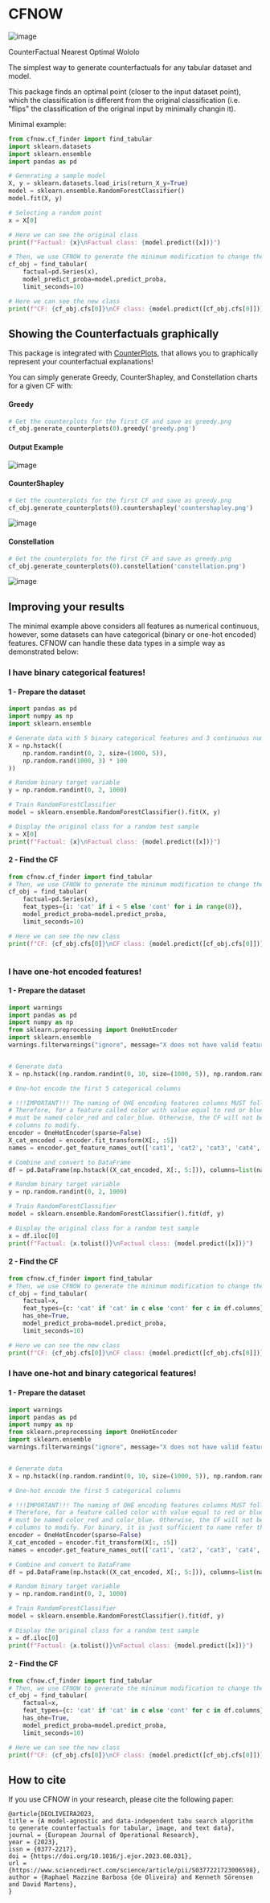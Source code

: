 # CFNOW

![image](/imgs/wololo_gif.gif)

CounterFactual Nearest Optimal Wololo

The simplest way to generate counterfactuals for any tabular dataset and model.

This package finds an optimal point (closer to the  input dataset point), which the classification is different from the original classification (i.e. "flips" the classification of the original input by minimally changin it).

Minimal example:
```python
from cfnow.cf_finder import find_tabular
import sklearn.datasets
import sklearn.ensemble
import pandas as pd

# Generating a sample model
X, y = sklearn.datasets.load_iris(return_X_y=True)
model = sklearn.ensemble.RandomForestClassifier()
model.fit(X, y)

# Selecting a random point
x = X[0]

# Here we can see the original class
print(f"Factual: {x}\nFactual class: {model.predict([x])}")

# Then, we use CFNOW to generate the minimum modification to change the classification
cf_obj = find_tabular(
    factual=pd.Series(x),
    model_predict_proba=model.predict_proba,
    limit_seconds=10)

# Here we can see the new class
print(f"CF: {cf_obj.cfs[0]}\nCF class: {model.predict([cf_obj.cfs[0]])}")
```

## Showing the Counterfactuals graphically
This package is integrated with [CounterPlots](https://github.com/ADMAntwerp/CounterPlots), that allows you to graphically represent your counterfactual explanations!

You can simply generate Greedy, CounterShapley, and Constellation charts for a given CF with:
#### Greedy
```python
# Get the counterplots for the first CF and save as greedy.png
cf_obj.generate_counterplots(0).greedy('greedy.png')
```
#### Output Example
![image](/imgs/greedy_ex.png)
#### CounterShapley
```python
# Get the counterplots for the first CF and save as greedy.png
cf_obj.generate_counterplots(0).countershapley('countershapley.png')
```
![image](/imgs/countershapley_ex.png)
#### Constellation
```python
# Get the counterplots for the first CF and save as greedy.png
cf_obj.generate_counterplots(0).constellation('constellation.png')
```
![image](/imgs/const_ex.png)

## Improving your results
The minimal example above considers all features as numerical continuous, however, some datasets can have categorical (binary or one-hot encoded) features. CFNOW can handle these data types in a simple way as demonstrated below:

### I have binary categorical features!
#### 1 - Prepare the dataset
```python
import pandas as pd
import numpy as np
import sklearn.ensemble

# Generate data with 5 binary categorical features and 3 continuous numerical features
X = np.hstack((
    np.random.randint(0, 2, size=(1000, 5)),
    np.random.rand(1000, 3) * 100
))

# Random binary target variable
y = np.random.randint(0, 2, 1000)

# Train RandomForestClassifier
model = sklearn.ensemble.RandomForestClassifier().fit(X, y)

# Display the original class for a random test sample
x = X[0]
print(f"Factual: {x}\nFactual class: {model.predict([x])}")
```

#### 2 - Find the CF
```python
from cfnow.cf_finder import find_tabular
# Then, we use CFNOW to generate the minimum modification to change the classification
cf_obj = find_tabular(
    factual=pd.Series(x),
    feat_types={i: 'cat' if i < 5 else 'cont' for i in range(8)},
    model_predict_proba=model.predict_proba,
    limit_seconds=10)

# Here we can see the new class
print(f"CF: {cf_obj.cfs[0]}\nCF class: {model.predict([cf_obj.cfs[0]])}")



```

### I have one-hot encoded features!
#### 1 - Prepare the dataset
```python
import warnings
import pandas as pd
import numpy as np
from sklearn.preprocessing import OneHotEncoder
import sklearn.ensemble
warnings.filterwarnings("ignore", message="X does not have valid feature names, but RandomForestClassifier was fitted with feature names")


# Generate data
X = np.hstack((np.random.randint(0, 10, size=(1000, 5)), np.random.rand(1000, 3) * 100))

# One-hot encode the first 5 categorical columns

# !!!IMPORTANT!!! The naming of OHE encoding features columns MUST follow feature_value format.
# Therefore, for a feature called color with value equal to red or blue, the OHE encoding columns
# must be named color_red and color_blue. Otherwise, the CF will not be able to find the correct
# columns to modify.
encoder = OneHotEncoder(sparse=False)
X_cat_encoded = encoder.fit_transform(X[:, :5])
names = encoder.get_feature_names_out(['cat1', 'cat2', 'cat3', 'cat4', 'cat5'])

# Combine and convert to DataFrame
df = pd.DataFrame(np.hstack((X_cat_encoded, X[:, 5:])), columns=list(names) + ['num1', 'num2', 'num3'])

# Random binary target variable
y = np.random.randint(0, 2, 1000)

# Train RandomForestClassifier
model = sklearn.ensemble.RandomForestClassifier().fit(df, y)

# Display the original class for a random test sample
x = df.iloc[0]
print(f"Factual: {x.tolist()}\nFactual class: {model.predict([x])}")
```

#### 2 - Find the CF
```python
from cfnow.cf_finder import find_tabular
# Then, we use CFNOW to generate the minimum modification to change the classification
cf_obj = find_tabular(
    factual=x,
    feat_types={c: 'cat' if 'cat' in c else 'cont' for c in df.columns},
    has_ohe=True,
    model_predict_proba=model.predict_proba,
    limit_seconds=10)

# Here we can see the new class
print(f"CF: {cf_obj.cfs[0]}\nCF class: {model.predict([cf_obj.cfs[0]])}")
```

### I have one-hot and binary categorical features!
#### 1 - Prepare the dataset
```python
import warnings
import pandas as pd
import numpy as np
from sklearn.preprocessing import OneHotEncoder
import sklearn.ensemble
warnings.filterwarnings("ignore", message="X does not have valid feature names, but RandomForestClassifier was fitted with feature names")


# Generate data
X = np.hstack((np.random.randint(0, 10, size=(1000, 5)), np.random.rand(1000, 3) * 100))

# One-hot encode the first 5 categorical columns

# !!!IMPORTANT!!! The naming of OHE encoding features columns MUST follow feature_value format.
# Therefore, for a feature called color with value equal to red or blue, the OHE encoding columns
# must be named color_red and color_blue. Otherwise, the CF will not be able to find the correct
# columns to modify. For binary, it is just sufficient to name refer the column as cat.
encoder = OneHotEncoder(sparse=False)
X_cat_encoded = encoder.fit_transform(X[:, :5])
names = encoder.get_feature_names_out(['cat1', 'cat2', 'cat3', 'cat4', 'cat5'])

# Combine and convert to DataFrame
df = pd.DataFrame(np.hstack((X_cat_encoded, X[:, 5:])), columns=list(names) + ['num1', 'num2', 'num3'])

# Random binary target variable
y = np.random.randint(0, 2, 1000)

# Train RandomForestClassifier
model = sklearn.ensemble.RandomForestClassifier().fit(df, y)

# Display the original class for a random test sample
x = df.iloc[0]
print(f"Factual: {x.tolist()}\nFactual class: {model.predict([x])}")
```

#### 2 - Find the CF
```python
from cfnow.cf_finder import find_tabular
# Then, we use CFNOW to generate the minimum modification to change the classification
cf_obj = find_tabular(
    factual=x,
    feat_types={c: 'cat' if 'cat' in c else 'cont' for c in df.columns},
    has_ohe=True,
    model_predict_proba=model.predict_proba,
    limit_seconds=10)

# Here we can see the new class
print(f"CF: {cf_obj.cfs[0]}\nCF class: {model.predict([cf_obj.cfs[0]])}")
```

## How to cite
If you use CFNOW in your research, please cite the following paper:
```
@article{DEOLIVEIRA2023,
title = {A model-agnostic and data-independent tabu search algorithm to generate counterfactuals for tabular, image, and text data},
journal = {European Journal of Operational Research},
year = {2023},
issn = {0377-2217},
doi = {https://doi.org/10.1016/j.ejor.2023.08.031},
url = {https://www.sciencedirect.com/science/article/pii/S0377221723006598},
author = {Raphael Mazzine Barbosa {de Oliveira} and Kenneth Sörensen and David Martens},
}
```